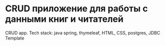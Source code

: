 # CRUD приложение для работы с данными книг и читателей
CRUD app. Tech stack: java spring, thymeleaf, HTML, CSS, postgres, JDBC Template
